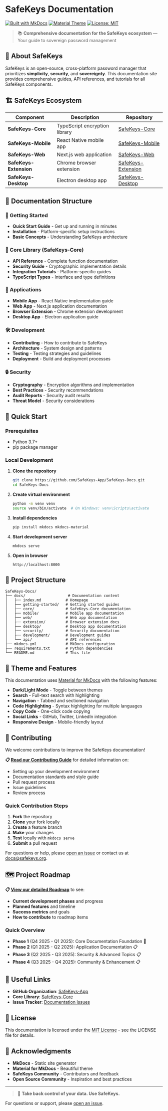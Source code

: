 # SafeKeys Documentation

[![Built with MkDocs](https://img.shields.io/badge/Built%20with-MkDocs-blue.svg)](https://www.mkdocs.org/)
[![Material Theme](https://img.shields.io/badge/Theme-Material-orange.svg)](https://squidfunk.github.io/mkdocs-material/)
[![License: MIT](https://img.shields.io/badge/License-MIT-yellow.svg)](https://opensource.org/licenses/MIT)

> 📚 **Comprehensive documentation for the SafeKeys ecosystem** — Your guide to sovereign password management

## 🌟 About SafeKeys

SafeKeys is an open-source, cross-platform password manager that prioritizes **simplicity**, **security**, and **sovereignty**. This documentation site provides comprehensive guides, API references, and tutorials for all SafeKeys components.

## 🏗️ SafeKeys Ecosystem

| Component              | Description                   | Repository                                                               |
| ---------------------- | ----------------------------- | ------------------------------------------------------------------------ |
| **SafeKeys-Core**      | TypeScript encryption library | [SafeKeys-Core](https://github.com/SafeKeys-App/SafeKeys-Core)           |
| **SafeKeys-Mobile**    | React Native mobile app       | [SafeKeys-Mobile](https://github.com/SafeKeys-App/SafeKeys-Mobile)       |
| **SafeKeys-Web**       | Next.js web application       | [SafeKeys-Web](https://github.com/SafeKeys-App/SafeKeys-Web)             |
| **SafeKeys-Extension** | Chrome browser extension      | [SafeKeys-Extension](https://github.com/SafeKeys-App/SafeKeys-Extension) |
| **SafeKeys-Desktop**   | Electron desktop app          | [SafeKeys-Desktop](https://github.com/SafeKeys-App/SafeKeys-Desktop)     |

## 📖 Documentation Structure

### 🚀 Getting Started

- **Quick Start Guide** - Get up and running in minutes
- **Installation** - Platform-specific setup instructions
- **Basic Concepts** - Understanding SafeKeys architecture

### 🔐 Core Library (SafeKeys-Core)

- **API Reference** - Complete function documentation
- **Security Guide** - Cryptographic implementation details
- **Integration Tutorials** - Platform-specific guides
- **TypeScript Types** - Interface and type definitions

### 📱 Applications

- **Mobile App** - React Native implementation guide
- **Web App** - Next.js application documentation
- **Browser Extension** - Chrome extension development
- **Desktop App** - Electron application guide

### 🛠️ Development

- **Contributing** - How to contribute to SafeKeys
- **Architecture** - System design and patterns
- **Testing** - Testing strategies and guidelines
- **Deployment** - Build and deployment processes

### 🔒 Security

- **Cryptography** - Encryption algorithms and implementation
- **Best Practices** - Security recommendations
- **Audit Reports** - Security audit results
- **Threat Model** - Security considerations

## 🚀 Quick Start

### Prerequisites

- Python 3.7+
- pip package manager

### Local Development

1. **Clone the repository**

   ```bash
   git clone https://github.com/SafeKeys-App/SafeKeys-Docs.git
   cd SafeKeys-Docs
   ```

2. **Create virtual environment**

   ```bash
   python -m venv venv
   source venv/bin/activate  # On Windows: venv\Scripts\activate
   ```

3. **Install dependencies**

   ```bash
   pip install mkdocs mkdocs-material
   ```

4. **Start development server**

   ```bash
   mkdocs serve
   ```

5. **Open in browser**
   ```
   http://localhost:8000
   ```

## 📁 Project Structure

```
SafeKeys-Docs/
├── docs/                   # Documentation content
│   ├── index.md           # Homepage
│   ├── getting-started/   # Getting started guides
│   ├── core/              # SafeKeys-Core documentation
│   ├── mobile/            # Mobile app documentation
│   ├── web/               # Web app documentation
│   ├── extension/         # Browser extension docs
│   ├── desktop/           # Desktop app documentation
│   ├── security/          # Security documentation
│   ├── development/       # Development guides
│   └── api/               # API references
├── mkdocs.yml             # MkDocs configuration
├── requirements.txt       # Python dependencies
└── README.md              # This file
```

## 🎨 Theme and Features

This documentation uses [Material for MkDocs](https://squidfunk.github.io/mkdocs-material/) with the following features:

- **Dark/Light Mode** - Toggle between themes
- **Search** - Full-text search with highlighting
- **Navigation** - Tabbed and sectioned navigation
- **Code Highlighting** - Syntax highlighting for multiple languages
- **Copy Code** - One-click code copying
- **Social Links** - GitHub, Twitter, LinkedIn integration
- **Responsive Design** - Mobile-friendly layout

## 🤝 Contributing

We welcome contributions to improve the SafeKeys documentation!

**📋 [Read our Contributing Guide](CONTRIBUTING.md)** for detailed information on:

- Setting up your development environment
- Documentation standards and style guide
- Pull request process
- Issue guidelines
- Review process

### Quick Contribution Steps

1. **Fork** the repository
2. **Clone** your fork locally
3. **Create** a feature branch
4. **Make** your changes
5. **Test** locally with `mkdocs serve`
6. **Submit** a pull request

For questions or help, please [open an issue](https://github.com/SafeKeys-App/SafeKeys-Docs/issues) or contact us at [docs@safekeys.org](mailto:docs@safekeys.org).

## 🗺️ Project Roadmap

**📋 [View our detailed Roadmap](ROADMAP.md)** to see:

- **Current development phases** and progress
- **Planned features** and timeline
- **Success metrics** and goals
- **How to contribute** to roadmap items

### Quick Overview

- **Phase 1** (Q4 2025 - Q1 2025): Core Documentation Foundation 🚧
- **Phase 2** (Q1 2025 - Q2 2025): Application Documentation 📋
- **Phase 3** (Q2 2025 - Q3 2025): Security & Advanced Topics 📋
- **Phase 4** (Q3 2025 - Q4 2025): Community & Enhancement 📋

## 🔗 Useful Links

- **GitHub Organization**: [SafeKeys-App](https://github.com/SafeKeys-App)
- **Core Library**: [SafeKeys-Core](https://github.com/SafeKeys-App/SafeKeys-Core)
- **Issue Tracker**: [Documentation Issues](https://github.com/SafeKeys-App/SafeKeys-Docs/issues)

## 📄 License

This documentation is licensed under the [MIT License](LICENSE) - see the LICENSE file for details.

## 🙏 Acknowledgments

- **MkDocs** - Static site generator
- **Material for MkDocs** - Beautiful theme
- **SafeKeys Community** - Contributors and feedback
- **Open Source Community** - Inspiration and best practices

---

> 🔐 **Take back control of your data. Use SafeKeys.**

For questions or support, please [open an issue](https://github.com/SafeKeys-App/SafeKeys-Docs/issues).
